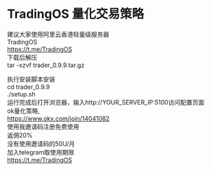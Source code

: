 # TradingOS 量化交易策略    
建议大家使用阿里云香港轻量级服务器  
TradingOS  
https://t.me/TradingOS  
下载后解压  
tar -xzvf trader_0.9.9.tar.gz  

执行安装脚本安装    
cd trader_0.9.9  
./setup.sh  
运行完成后打开浏览器，输入http://YOUR_SERVER_IP:5100访问配置页面  
ok量化策略,  
https://www.okx.com/join/14041082  
使用我邀请码注册免费使用   
返佣20%  
没有使用邀请码的50U/月  
加入telegram取使用期限    
https://t.me/TradingOS  

